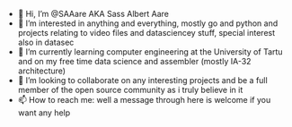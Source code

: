 - 👋 Hi, I’m @SAAare AKA Sass Albert Aare
- 👀 I’m interested in anything and everything, mostly go and python and projects relating to video files and datasciencey stuff, special interest also in datasec
- 🌱 I’m currently learning computer engineering at the University of Tartu and on my free time data science and assembler (mostly IA-32 architecture)
- 💞️ I’m looking to collaborate on any interesting projects and be a full member of the open source community as i truly believe in it
- 📫 How to reach me: well a message through here is welcome if you want any help

<!---
SAAare/SAAare is a ✨ special ✨ repository because its `README.md` (this file) appears on your GitHub profile.
You can click the Preview link to take a look at your changes.
--->
